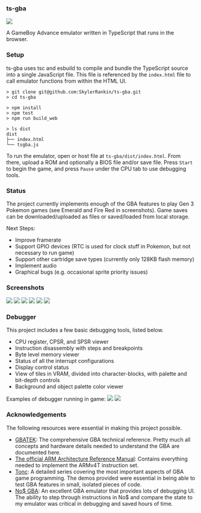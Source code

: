 ### ts-gba

![](res/images/mudkip.png)

A GameBoy Advance emulator written in TypeScript that runs in the browser.

### Setup
ts-gba uses tsc and esbuild to compile and bundle the TypeScript source into a single JavaScript file. This file is referenced by the `index.html` file to call emulator functions from within the HTML UI.

```
> git clone git@github.com:SkylerRankin/ts-gba.git
> cd ts-gba

> npm install
> npm test
> npm run build_web

> ls dist
dist
├── index.html
└── tsgba.js
```


To run the emulator, open or host file at `ts-gba/dist/index.html`. From there, upload a ROM and optionally a BIOS file and/or save file. Press `Start` to begin the game, and press `Pause` under the CPU tab to use debugging tools.

### Status

The project currently implements enough of the GBA features to play Gen 3 Pokemon games (see Emerald and Fire Red in screenshots). Game saves can be downloaded/uploaded as files or saved/loaded from local storage.

Next Steps:
- Improve framerate
- Support GPIO devices (RTC is used for clock stuff in Pokemon, but not necessary to run game)
- Support other cartridge save types (currently only 128KB flash memory)
- Implement audio
- Graphical bugs (e.g. occasional sprite priority issues)

### Screenshots
![](res/images/emerald_title.png)
![](res/images/emerald_intro.png)
![](res/images/littleroot.png)
![](res/images/battle.png)
![](res/images/lab.png)
![](res/images/unsafe.png)

### Debugger

This project includes a few basic debugging tools, listed below.
* CPU register, CPSR, and SPSR viewer
* Instruction disassembly with steps and breakpoints
* Byte level memory viewer
* Status of all the interrupt configurations
* Display control status
* View of tiles in VRAM, divided into character-blocks, with palette and bit-depth controls
* Background and object palette color viewer

Examples of debugger running in game:
![](res/images/debugger_1.png)
![](res/images/debugger_2.png)


### Acknowledgements

The following resources were essential in making this project possible.
- [GBATEK](https://www.akkit.org/info/gbatek.htm): The comprehensive GBA technical reference. Pretty much all concepts and hardware details needed to understand the GBA are documented here. 
- [The official ARM Architecture Reference Manual](https://www.intel.com/content/dam/www/programmable/us/en/pdfs/literature/third-party/archives/ddi0100e_arm_arm.pdf): Contains everything needed to implement the ARMv4T instruction set.
- [Tonc](https://www.coranac.com/tonc/text/toc.htm): A detailed series covering the most important aspects of GBA game programming. The demos provided were essential in being able to test GBA features in small, isolated pieces of code.
- [No$ GBA](https://www.nogba.com/): An excellent GBA emulator that provides lots of debugging UI. The ability to step through instructions in No$ and compare the state to my emulator was critical in debugging and saved hours of time.
